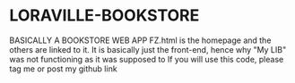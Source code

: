 # LORAVILLE-BOOKSTORE
BASICALLY A BOOKSTORE WEB APP
FZ.html is the homepage and the others are linked to it.
It is basically just the front-end, hence why "My LIB" was not functioning as it was supposed to
If you will use this code, please tag me or post my github link
